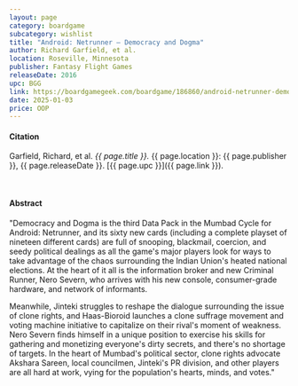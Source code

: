 ```yaml
---
layout: page
category: boardgame
subcategory: wishlist
title: "Android: Netrunner – Democracy and Dogma"
author: Richard Garfield, et al.
location: Roseville, Minnesota
publisher: Fantasy Flight Games
releaseDate: 2016
upc: BGG
link: https://boardgamegeek.com/boardgame/186860/android-netrunner-democracy-and-dogma
date: 2025-01-03
price: OOP
---
```


#### Citation

Garfield, Richard, et al. *{{ page.title }}.* {{ page.location }}: {{ page.publisher }}, {{ page.releaseDate }}. [{{ page.upc }}]({{ page.link }}).

<br>


#### Abstract

"Democracy and Dogma is the third Data Pack in the Mumbad Cycle for Android: Netrunner, and its sixty new cards (including a complete playset of nineteen different cards) are full of snooping, blackmail, coercion, and seedy political dealings as all the game's major players look for ways to take advantage of the chaos surrounding the Indian Union's heated national elections. At the heart of it all is the information broker and new Criminal Runner, Nero Severn, who arrives with his new console, consumer-grade hardware, and network of informants.

Meanwhile, Jinteki struggles to reshape the dialogue surrounding the issue of clone rights, and Haas-Bioroid launches a clone suffrage movement and voting machine initiative to capitalize on their rival's moment of weakness. Nero Severn finds himself in a unique position to exercise his skills for gathering and monetizing everyone's dirty secrets, and there's no shortage of targets. In the heart of Mumbad's political sector, clone rights advocate Akshara Sareen, local councilmen, Jinteki's PR division, and other players are all hard at work, vying for the population's hearts, minds, and votes."
